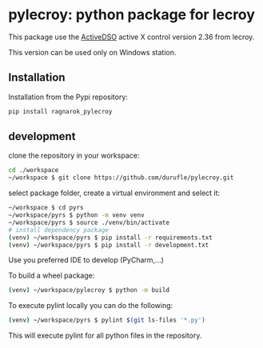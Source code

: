 # pylecroy: python package for lecroy

This package use the [ActiveDSO](https://teledynelecroy.com/support/softwaredownload/activedso.aspx) active X control version 2.36 from lecroy. 

This version can be used only on Windows station.

## Installation

Installation from the Pypi repository:

```bash
pip install ragnarok_pylecroy
```

## development

clone the repository in your workspace:

```bash
cd ./workspace
~/workspace $ git clone https://github.com/durufle/pylecroy.git
```

select package folder, create a virtual environment and select it:

```bash
~/workspace $ cd pyrs
~/workspace/pyrs $ python -m venv venv
~/workspace/pyrs $ source ./venv/bin/activate
# install dependency package
(venv) ~/workspace/pyrs $ pip install -r requirements.txt
(venv) ~/workspace/pyrs $ pip install -r development.txt
```
Use you preferred IDE to develop (PyCharm,...)

To build a wheel package:

```bash
(venv) ~/workspace/pylecroy $ python -m build
```

To execute pylint locally you can do the following:

```bash
(venv) ~/workspace/pyrs $ pylint $(git ls-files '*.py')
```
This will execute pylint for all python files in the repository.

